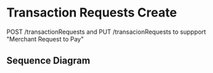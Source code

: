 # Transaction Requests Create

POST /transactionRequests and PUT /transacionRequests to suppport "Merchant Request to Pay"

## Sequence Diagram

